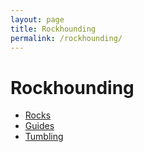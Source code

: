 ```yaml
---
layout: page
title: Rockhounding
permalink: /rockhounding/
---
```


<h1>Rockhounding</h1>

<ul>
  <li><a class="internal-link" href="{{ site.baseurl }}/rockhounding/rocks/">Rocks</a></li>
  <li><a class="internal-link" href="{{ site.baseurl }}/rockhounding/guides/">Guides</a></li>
  <li><a class="internal-link" href="{{ site.baseurl }}/tumbling/">Tumbling</a></li>
</ul>
